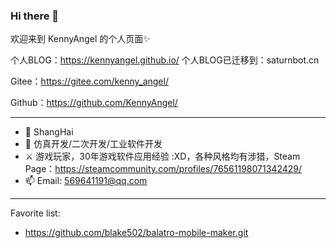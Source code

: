 ### Hi there 👋

欢迎来到 KennyAngel 的个人页面✨

个人BLOG：https://kennyangel.github.io/
个人BLOG已迁移到：saturnbot.cn

Gitee：https://gitee.com/kenny_angel/

Github：https://github.com/KennyAngel/

----

- 🔭 ShangHai
- 🌱 仿真开发/二次开发/工业软件开发
- ⚔ 游戏玩家，30年游戏软件应用经验 :XD，各种风格均有涉猎，Steam Page：https://steamcommunity.com/profiles/76561198071342429/
- 📫 Email: 569641191@qq.com

----
Favorite list:
- https://github.com/blake502/balatro-mobile-maker.git
